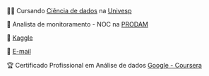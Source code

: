 👨‍🎓 Cursando [Ciência de dados](https://univesp.br/cursos/bacharel-em-ciencia-de-dados) na [Univesp](https://univesp.br/cursos/bacharel-em-ciencia-de-dados)

💼 Analista de monitoramento - NOC na [PRODAM](https://portal.prodam.sp.gov.br/)

🔭 [Kaggle](https://www.kaggle.com/bfernandodeoliveira)

📧 [E-mail](bfernandodeoliveira@gmail.com)

🏆 Certificado Profissional em Análise de dados [Google - Coursera](https://www.coursera.org/professional-certificates/google-data-analytics)

<!--
**bfernandodeoliveira/bfernandodeoliveira** is a ✨ _special_ ✨ repository because its `README.md` (this file) appears on your GitHub profile.

Here are some ideas to get you started:

- 🔭 I’m currently working on ...
- 🌱 I’m currently learning ...
- 👯 I’m looking to collaborate on ...
- 🤔 I’m looking for help with ...
- 💬 Ask me about ...
- 📫 How to reach me: ...
- 😄 Pronouns: ...
- ⚡ Fun fact: ...
-->
